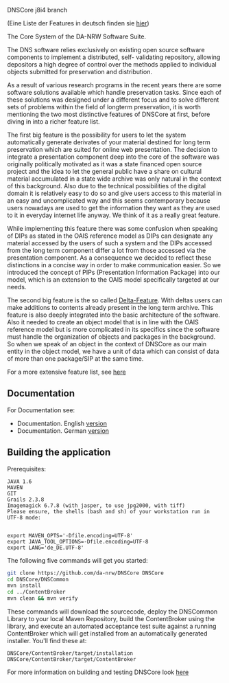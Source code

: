 
DNSCore j8i4 branch   

(Eine Liste der Features in deutsch finden sie [hier](ContentBroker/src/main/markdown/features.de.md))

The Core System of the DA-NRW Software Suite.      
  
The DNS software relies
exclusively on existing open source software components to implement a
distributed, self- validating repository, allowing depositors a high degree of control over
the methods applied to individual objects submitted for preservation and
distribution.   

As a result of various research programs in the recent years there are some 
software solutions available which handle preservation tasks. Since each of
these solutions was designed under a different focus and to solve different sets of
problems within the field of longterm preservation, it is worth mentioning
the two most distinctive features of DNSCore at first, before diving in into
a richer feature list. 
 
The first big feature is the possibility for users to let the system automatically
generate derivates of your material destined for long term preservation which are
suited for online web presentation. The decision to integrate a presentation component
deep into the core of the software was originally politically motivated as it was
a state financed open source project and the idea to let the general public have a share
on cultural material accumulated in a state wide archive was only natural in the context of
this background. Also due to the technical possibilities of the digital domain it is relatively
easy to do so and give users access to this material in an easy and uncomplicated way and
this seems contemporary because users nowadays are used to get the information they want
as they are used to it in everyday internet life anyway. We think of it as a really great
feature.

While implementing this feature there was some confusion when speaking of DIPs as stated 
in the OAIS reference model as DIPs can designate any material accessed by the users of
such a system and the DIPs accessed from the long term component differ a lot from those
accessed via the presentation component. As a consequence we decided to reflect these
distinctions in a concise way in order to make communication easier. So we introduced
the concept of PIPs (Presentation Information Package) into our model, which is an
extension to the OAIS model specifically targeted at our needs.

The second big feature is the so called [Delta-Feature](ContentBroker/src/main/markdown/the_delta_feature.md). With deltas users can make additions
to contents already present in the long term archive. This feature is also deeply integrated
into the basic architecture of the software. Also it needed to create an object model that is
in line with the OAIS reference model but is more complicated in its specifics since the
software must handle the organization of objects and packages in the background. So when we
speak of an object in the context of DNSCore as our main entity in the object model, we have
a unit of data which can consist of data of more than one package/SIP at the same time. 

For a more extensive feature list, see [here](ContentBroker/src/main/markdown/features.de.md)

## Documentation

For Documentation see:

* Documentation. English [version](ContentBroker/src/main/markdown/documentation.md)
* Documentation. German  [version](ContentBroker/src/main/markdown/documentation.de.md)

## Building the application

Prerequisites:

    JAVA 1.6
    MAVEN
    GIT 
    Grails 2.3.8
    Imagemagick 6.7.8 (with jasper, to use jpg2000, with tiff)
    Please ensure, the shells (bash and sh) of your workstation run in UTF-8 mode:


    export MAVEN_OPTS='-Dfile.encoding=UTF-8'
    export JAVA_TOOL_OPTIONS=-Dfile.encoding=UTF-8
    export LANG='de_DE.UTF-8'


The following five commands will get you started:

```bash
git clone https://github.com/da-nrw/DNSCore DNSCore
cd DNSCore/DNSCommon
mvn install
cd ../ContentBroker
mvn clean && mvn verify
```

These commands will download the sourcecode, deploy the DNSCommon Library to your local Maven Repository,
build the ContentBroker using the library, and execute an automated acceptance test suite against a 
running ContentBroker which will get installed from an automatically generated installer. You'll find these at:

    DNSCore/ContentBroker/target/installation
    DNSCore/ContentBroker/target/ContentBroker

For more information on building and testing DNSCore look [here](ContentBroker/src/main/markdown/development_deploy.md)
    
    

